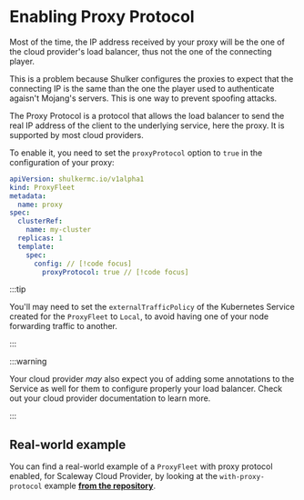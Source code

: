 # Enabling Proxy Protocol

Most of the time, the IP address received by your proxy will be the
one of the cloud provider's load balancer, thus not the one of the
connecting player.

This is a problem because Shulker configures the proxies to expect
that the connecting IP is the same than the one the player used to
authenticate agaisn't Mojang's servers. This is one way to prevent
spoofing attacks.

The Proxy Protocol is a protocol that allows the load balancer to
send the real IP address of the client to the underlying service, here
the proxy. It is supported by most cloud providers.

To enable it, you need to set the `proxyProtocol` option to `true` in
the configuration of your proxy:

```yaml
apiVersion: shulkermc.io/v1alpha1
kind: ProxyFleet
metadata:
  name: proxy
spec:
  clusterRef:
    name: my-cluster
  replicas: 1
  template:
    spec:
      config: // [!code focus]
        proxyProtocol: true // [!code focus]
```

:::tip

You'll may need to set the `externalTrafficPolicy` of the Kubernetes
Service created for the `ProxyFleet` to `Local`, to avoid having one of
your node forwarding traffic to another.

:::

:::warning

Your cloud provider _may_ also expect you of adding some annotations to
the Service as well for them to configure properly your load balancer.
Check out your cloud provider documentation to learn more.

:::

## Real-world example

You can find a real-world example of a `ProxyFleet` with proxy protocol
enabled, for Scaleway Cloud Provider, by looking at the `with-proxy-protocol`
example **[from the repository](https://github.com/jeremylvln/Shulker/tree/main/examples/with-proxy-protocol)**.
